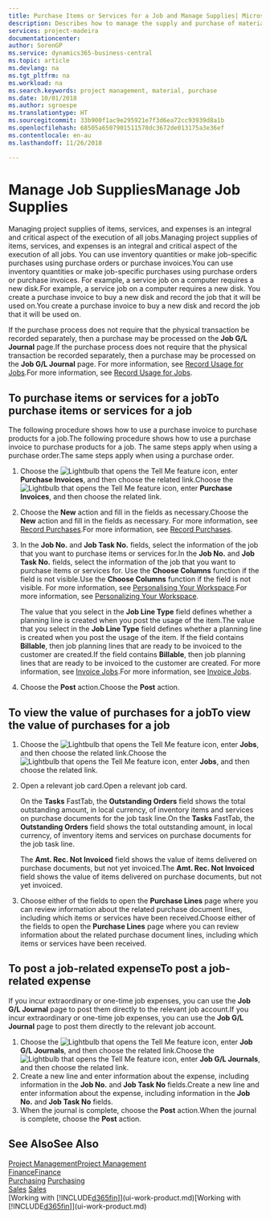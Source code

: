 ```yaml
---
title: Purchase Items or Services for a Job and Manage Supplies| Microsoft Docs
description: Describes how to manage the supply and purchase of material and services to jobs.
services: project-madeira
documentationcenter: 
author: SorenGP
ms.service: dynamics365-business-central
ms.topic: article
ms.devlang: na
ms.tgt_pltfrm: na
ms.workload: na
ms.search.keywords: project management, material, purchase
ms.date: 10/01/2018
ms.author: sgroespe
ms.translationtype: HT
ms.sourcegitcommit: 33b900f1ac9e295921e7f3d6ea72cc93939d8a1b
ms.openlocfilehash: 68505a6507901511578dc3672de013175a3e36ef
ms.contentlocale: en-au
ms.lasthandoff: 11/26/2018

---
```

# <a name="manage-job-supplies"></a><span data-ttu-id="3a203-103">Manage Job Supplies</span><span class="sxs-lookup"><span data-stu-id="3a203-103">Manage Job Supplies</span></span>
<span data-ttu-id="3a203-104">Managing project supplies of items, services, and expenses is an integral and critical aspect of the execution of all jobs.</span><span class="sxs-lookup"><span data-stu-id="3a203-104">Managing project supplies of items, services, and expenses is an integral and critical aspect of the execution of all jobs.</span></span> <span data-ttu-id="3a203-105">You can use inventory quantities or make job-specific purchases using purchase orders or purchase invoices.</span><span class="sxs-lookup"><span data-stu-id="3a203-105">You can use inventory quantities or make job-specific purchases using purchase orders or purchase invoices.</span></span> <span data-ttu-id="3a203-106">For example, a service job on a computer requires a new disk.</span><span class="sxs-lookup"><span data-stu-id="3a203-106">For example, a service job on a computer requires a new disk.</span></span> <span data-ttu-id="3a203-107">You create a purchase invoice to buy a new disk and record the job that it will be used on.</span><span class="sxs-lookup"><span data-stu-id="3a203-107">You create a purchase invoice to buy a new disk and record the job that it will be used on.</span></span>

<span data-ttu-id="3a203-108">If the purchase process does not require that the physical transaction be recorded separately, then a purchase may be processed on the **Job G/L Journal** page.</span><span class="sxs-lookup"><span data-stu-id="3a203-108">If the purchase process does not require that the physical transaction be recorded separately, then a purchase may be processed on the **Job G/L Journal** page.</span></span> <span data-ttu-id="3a203-109">For more information, see [Record Usage for Jobs](projects-how-record-job-usage.md).</span><span class="sxs-lookup"><span data-stu-id="3a203-109">For more information, see [Record Usage for Jobs](projects-how-record-job-usage.md).</span></span>

## <a name="to-purchase-items-or-services-for-a-job"></a><span data-ttu-id="3a203-110">To purchase items or services for a job</span><span class="sxs-lookup"><span data-stu-id="3a203-110">To purchase items or services for a job</span></span>
<span data-ttu-id="3a203-111">The following procedure shows how to use a purchase invoice to purchase products for a job.</span><span class="sxs-lookup"><span data-stu-id="3a203-111">The following procedure shows how to use a purchase invoice to purchase products for a job.</span></span> <span data-ttu-id="3a203-112">The same steps apply when using a purchase order.</span><span class="sxs-lookup"><span data-stu-id="3a203-112">The same steps apply when using a purchase order.</span></span>  

1. <span data-ttu-id="3a203-113">Choose the ![Lightbulb that opens the Tell Me feature](media/ui-search/search_small.png "Tell me what you want to do") icon, enter **Purchase Invoices**, and then choose the related link.</span><span class="sxs-lookup"><span data-stu-id="3a203-113">Choose the ![Lightbulb that opens the Tell Me feature](media/ui-search/search_small.png "Tell me what you want to do") icon, enter **Purchase Invoices**, and then choose the related link.</span></span>  
2. <span data-ttu-id="3a203-114">Choose the **New** action and fill in the fields as necessary.</span><span class="sxs-lookup"><span data-stu-id="3a203-114">Choose the **New** action and fill in the fields as necessary.</span></span> <span data-ttu-id="3a203-115">For more information, see [Record Purchases](purchasing-how-record-purchases.md).</span><span class="sxs-lookup"><span data-stu-id="3a203-115">For more information, see [Record Purchases](purchasing-how-record-purchases.md).</span></span>
3. <span data-ttu-id="3a203-116">In the **Job No.** and **Job Task No.** fields, select the information of the job that you want to purchase items or services for.</span><span class="sxs-lookup"><span data-stu-id="3a203-116">In the **Job No.** and **Job Task No.** fields, select the information of the job that you want to purchase items or services for.</span></span> <span data-ttu-id="3a203-117">Use the **Choose Columns** function if the field is not visible.</span><span class="sxs-lookup"><span data-stu-id="3a203-117">Use the **Choose Columns** function if the field is not visible.</span></span> <span data-ttu-id="3a203-118">For more information, see [Personalising Your Workspace](ui-personalization-user.md).</span><span class="sxs-lookup"><span data-stu-id="3a203-118">For more information, see [Personalizing Your Workspace](ui-personalization-user.md).</span></span>

    <span data-ttu-id="3a203-119">The value that you select in the **Job Line Type** field defines whether a planning line is created when you post the usage of the item.</span><span class="sxs-lookup"><span data-stu-id="3a203-119">The value that you select in the **Job Line Type** field defines whether a planning line is created when you post the usage of the item.</span></span> <span data-ttu-id="3a203-120">If the field contains **Billable**, then job planning lines that are ready to be invoiced to the customer are created.</span><span class="sxs-lookup"><span data-stu-id="3a203-120">If the field contains **Billable**, then job planning lines that are ready to be invoiced to the customer are created.</span></span> <span data-ttu-id="3a203-121">For more information, see [Invoice Jobs](projects-how-invoice-jobs.md).</span><span class="sxs-lookup"><span data-stu-id="3a203-121">For more information, see [Invoice Jobs](projects-how-invoice-jobs.md).</span></span>
4. <span data-ttu-id="3a203-122">Choose the **Post** action.</span><span class="sxs-lookup"><span data-stu-id="3a203-122">Choose the **Post** action.</span></span>

## <a name="to-view-the-value-of-purchases-for-a-job"></a><span data-ttu-id="3a203-123">To view the value of purchases for a job</span><span class="sxs-lookup"><span data-stu-id="3a203-123">To view the value of purchases for a job</span></span>
1. <span data-ttu-id="3a203-124">Choose the ![Lightbulb that opens the Tell Me feature](media/ui-search/search_small.png "Tell me what you want to do") icon, enter **Jobs**, and then choose the related link.</span><span class="sxs-lookup"><span data-stu-id="3a203-124">Choose the ![Lightbulb that opens the Tell Me feature](media/ui-search/search_small.png "Tell me what you want to do") icon, enter **Jobs**, and then choose the related link.</span></span>
2. <span data-ttu-id="3a203-125">Open a relevant job card.</span><span class="sxs-lookup"><span data-stu-id="3a203-125">Open a relevant job card.</span></span>

    <span data-ttu-id="3a203-126">On the **Tasks** FastTab, the **Outstanding Orders** field shows the total outstanding amount, in local currency, of inventory items and services on purchase documents for the job task line.</span><span class="sxs-lookup"><span data-stu-id="3a203-126">On the **Tasks** FastTab, the **Outstanding Orders** field shows the total outstanding amount, in local currency, of inventory items and services on purchase documents for the job task line.</span></span>  

    <span data-ttu-id="3a203-127">The **Amt. Rec. Not Invoiced** field shows the value of items delivered on purchase documents, but not yet invoiced.</span><span class="sxs-lookup"><span data-stu-id="3a203-127">The **Amt. Rec. Not Invoiced** field shows the value of items delivered on purchase documents, but not yet invoiced.</span></span>  
3. <span data-ttu-id="3a203-128">Choose either of the fields to open the **Purchase Lines** page where you can review information about the related purchase document lines, including which items or services have been received.</span><span class="sxs-lookup"><span data-stu-id="3a203-128">Choose either of the fields to open the **Purchase Lines** page where you can review information about the related purchase document lines, including which items or services have been received.</span></span>

## <a name="to-post-a-job-related-expense"></a><span data-ttu-id="3a203-129">To post a job-related expense</span><span class="sxs-lookup"><span data-stu-id="3a203-129">To post a job-related expense</span></span>
<span data-ttu-id="3a203-130">If you incur extraordinary or one-time job expenses, you can use the **Job G/L Journal** page to post them directly to the relevant job account.</span><span class="sxs-lookup"><span data-stu-id="3a203-130">If you incur extraordinary or one-time job expenses, you can use the **Job G/L Journal** page to post them directly to the relevant job account.</span></span>

1. <span data-ttu-id="3a203-131">Choose the ![Lightbulb that opens the Tell Me feature](media/ui-search/search_small.png "Tell me what you want to do") icon, enter **Job G/L Journals**, and then choose the related link.</span><span class="sxs-lookup"><span data-stu-id="3a203-131">Choose the ![Lightbulb that opens the Tell Me feature](media/ui-search/search_small.png "Tell me what you want to do") icon, enter **Job G/L Journals**, and then choose the related link.</span></span>  
2. <span data-ttu-id="3a203-132">Create a new line and enter information about the expense, including information in the **Job No.** and **Job Task No** fields.</span><span class="sxs-lookup"><span data-stu-id="3a203-132">Create a new line and enter information about the expense, including information in the **Job No.** and **Job Task No** fields.</span></span>  
3. <span data-ttu-id="3a203-133">When the journal is complete, choose the **Post** action.</span><span class="sxs-lookup"><span data-stu-id="3a203-133">When the journal is complete, choose the **Post** action.</span></span>

## <a name="see-also"></a><span data-ttu-id="3a203-134">See Also</span><span class="sxs-lookup"><span data-stu-id="3a203-134">See Also</span></span>
[<span data-ttu-id="3a203-135">Project Management</span><span class="sxs-lookup"><span data-stu-id="3a203-135">Project Management</span></span>](projects-manage-projects.md)  
[<span data-ttu-id="3a203-136">Finance</span><span class="sxs-lookup"><span data-stu-id="3a203-136">Finance</span></span>](finance.md)  
<span data-ttu-id="3a203-137">[Purchasing](purchasing-manage-purchasing.md)       </span><span class="sxs-lookup"><span data-stu-id="3a203-137">[Purchasing](purchasing-manage-purchasing.md)       </span></span>  
<span data-ttu-id="3a203-138">[Sales](sales-manage-sales.md)    </span><span class="sxs-lookup"><span data-stu-id="3a203-138">[Sales](sales-manage-sales.md)    </span></span>  
<span data-ttu-id="3a203-139">[Working with [!INCLUDE[d365fin](includes/d365fin_md.md)]](ui-work-product.md)</span><span class="sxs-lookup"><span data-stu-id="3a203-139">[Working with [!INCLUDE[d365fin](includes/d365fin_md.md)]](ui-work-product.md)</span></span>  

